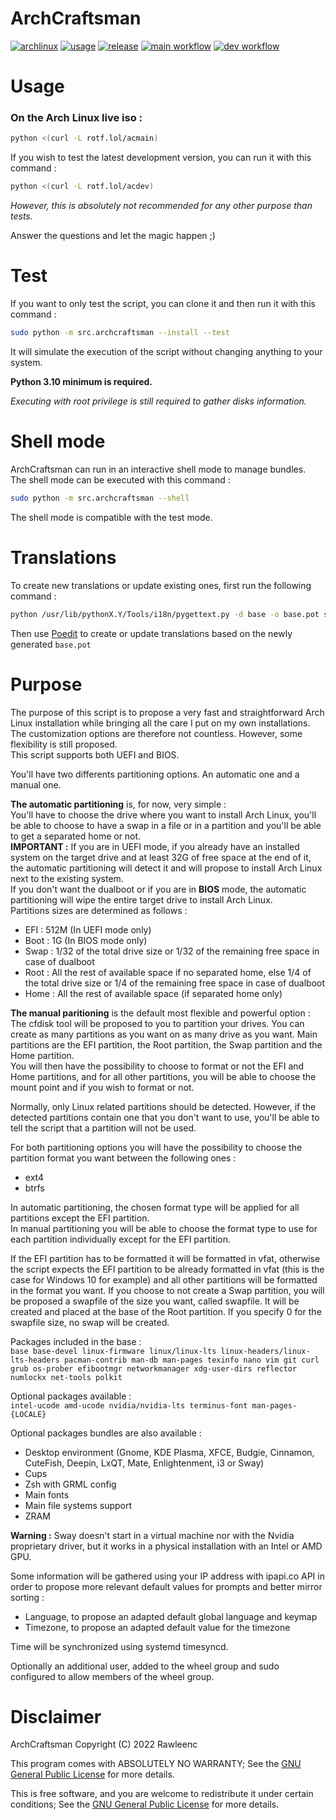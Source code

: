 # ArchCraftsman

[![archlinux](https://img.shields.io/badge/-Arch%20Linux-grey?logo=archlinux)](https://archlinux.org)
[![usage](https://img.shields.io/badge/Usage-Installation%20script-1693d0)](https://wiki.archlinux.org/title/Installation_guide)
[![release](https://img.shields.io/github/tag/rawleenc/ArchCraftsman?label=Release)](https://github.com/rawleenc/ArchCraftsman/releases)
[![main workflow](https://github.com/rawleenc/ArchCraftsman/actions/workflows/main.yml/badge.svg?branch=main)](https://github.com/rawleenc/ArchCraftsman/actions)
[![dev workflow](https://github.com/rawleenc/ArchCraftsman/actions/workflows/main.yml/badge.svg?branch=dev)](https://github.com/rawleenc/ArchCraftsman/actions)

# Usage

### On the Arch Linux live iso :
```bash
python <(curl -L rotf.lol/acmain)
```

If you wish to test the latest development version, you can run it with this command :
```bash
python <(curl -L rotf.lol/acdev)
```
*However, this is absolutely not recommended for any other purpose than tests.*

Answer the questions and let the magic happen ;)

# Test

If you want to only test the script, you can clone it and then run it with this command :
```bash
sudo python -m src.archcraftsman --install --test
```
It will simulate the execution of the script without changing anything to your system.

**Python 3.10 minimum is required.**

_Executing with root privilege is still required to gather disks information._

# Shell mode

ArchCraftsman can run in an interactive shell mode to manage bundles.  
The shell mode can be executed with this command :
```bash
sudo python -m src.archcraftsman --shell
```
The shell mode is compatible with the test mode.

# Translations

To create new translations or update existing ones, first run the following command :
```bash
python /usr/lib/pythonX.Y/Tools/i18n/pygettext.py -d base -o base.pot src
```
Then use [Poedit](https://archlinux.org/packages/community/x86_64/poedit/) to create or update translations based on the newly generated `base.pot`

# Purpose

The purpose of this script is to propose a very fast and straightforward Arch Linux installation while bringing all the care I put on my own installations. The customization options are therefore not countless. However, some flexibility is still proposed.  
This script supports both UEFI and BIOS.  

You'll have two differents partitioning options. An automatic one and a manual one.  

**The automatic partitioning** is, for now, very simple :  
You'll have to choose the drive where you want to install Arch Linux, you'll be able to choose to have a swap in a file or in a partition and you'll be able to get a separated home or not.  
**IMPORTANT :** If you are in UEFI mode, if you already have an installed system on the target drive and at least 32G of free space at the end of it, the automatic partitioning will detect it and will propose to install Arch Linux next to the existing system.  
If you don't want the dualboot or if you are in **BIOS** mode, the automatic partitioning will wipe the entire target drive to install Arch Linux.  
Partitions sizes are determined as follows :
- EFI : 512M (In UEFI mode only)
- Boot : 1G (In BIOS mode only)
- Swap : 1/32 of the total drive size or 1/32 of the remaining free space in case of dualboot
- Root : All the rest of available space if no separated home, else 1/4 of the total drive size or 1/4 of the remaining free space in case of dualboot
- Home : All the rest of available space (if separated home only)

**The manual paritioning** is the default most flexible and powerful option :  
The cfdisk tool will be proposed to you to partition your drives. You can create as many partitions as you want on as many drive as you want. Main partitions are the EFI partition, the Root partition, the Swap partition and the Home partition.  
You will then have the possibility to choose to format or not the EFI and Home partitions, and for all other partitions, you will be able to choose the mount point and if you wish to format or not.  

Normally, only Linux related partitions should be detected. However, if the detected partitions contain one that you don't want to use, you'll be able to tell the script that a partition will not be used.

For both partitioning options you will have the possibility to choose the partition format you want between the following ones :
- ext4
- btrfs

In automatic partitioning, the chosen format type will be applied for all partitions except the EFI partition.  
In manual partitioning you will be able to choose the format type to use for each partition individually except for the EFI partition.

If the EFI partition has to be formatted it will be formatted in vfat, otherwise the script expects the EFI partition to be already formatted in vfat (this is the case for Windows 10 for example) and all other partitions will be formatted in the format you want. If you choose to not create a Swap partition, you will be proposed a swapfile of the size you want, called swapfile. It will be created and placed at the base of the Root partition. If you specify 0 for the swapfile size, no swap will be created.

Packages included in the base :  
`base base-devel linux-firmware linux/linux-lts linux-headers/linux-lts-headers pacman-contrib man-db man-pages texinfo nano vim git curl grub os-prober efibootmgr networkmanager xdg-user-dirs reflector numlockx net-tools polkit`

Optional packages available :  
`intel-ucode amd-ucode nvidia/nvidia-lts terminus-font man-pages-{LOCALE}`

Optional packages bundles are also available :
- Desktop environment (Gnome, KDE Plasma, XFCE, Budgie, Cinnamon, CuteFish, Deepin, LxQT, Mate, Enlightenment, i3 or Sway)
- Cups
- Zsh with GRML config
- Main fonts
- Main file systems support
- ZRAM

**Warning :** Sway doesn't start in a virtual machine nor with the Nvidia proprietary driver, but it works in a physical installation with an Intel or AMD GPU.

Some information will be gathered using your IP address with ipapi.co API in order to propose more relevant default values for prompts and better mirror sorting :  
- Language, to propose an adapted default global language and keymap
- Timezone, to propose an adapted default value for the timezone

Time will be synchronized using systemd timesyncd.

Optionally an additional user, added to the wheel group and sudo configured to allow members of the wheel group.

# Disclaimer

ArchCraftsman  Copyright (C) 2022  Rawleenc  

This program comes with ABSOLUTELY NO WARRANTY; See the [GNU General Public License](LICENSE) for more details.  

This is free software, and you are welcome to redistribute it
under certain conditions; See the [GNU General Public License](LICENSE) for more details.  
